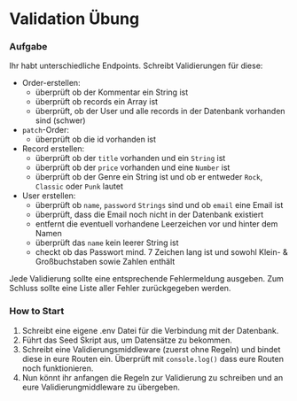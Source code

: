 # Validation Übung

### Aufgabe
Ihr habt unterschiedliche Endpoints. Schreibt Validierungen für diese:
- Order-erstellen:
    - überprüft ob der Kommentar ein String ist
    - überprüft ob records ein Array ist 
    - überprüft, ob der User und alle records in der Datenbank vorhanden sind (schwer)
- `patch`-Order:
    - überprüft ob die id vorhanden ist
- Record erstellen:
    - überprüft ob der `title` vorhanden und ein `String` ist 
    - überprüft ob der `price` vorhanden und eine `Number` ist 
    - überprüft ob der Genre ein String ist und ob er entweder `Rock`, `Classic` oder `Punk` lautet
- User erstellen:
    - überprüft ob `name`, `password` `Strings` sind und ob `email` eine Email ist
    - überprüft, dass die Email noch nicht in der Datenbank existiert
    - entfernt die eventuell vorhandene Leerzeichen vor und hinter dem Namen
    - überprüft das `name` kein leerer String ist
    - checkt ob das Passwort mind. 7 Zeichen lang ist und sowohl Klein- & Großbuchstaben sowie Zahlen enthält
    
Jede Validierung sollte eine entsprechende Fehlermeldung ausgeben. Zum Schluss sollte eine Liste aller Fehler zurückgegeben werden. 

### How to Start
1. Schreibt eine eigene .env Datei für die Verbindung mit der Datenbank.
2. Führt das Seed Skript aus, um Datensätze zu bekommen.
3. Schreibt eine Validierungsmiddleware (zuerst ohne Regeln) und bindet diese in eure Routen ein. Überprüft mit `console.log()` dass eure Routen noch funktionieren.
4. Nun könnt ihr anfangen die Regeln zur Validierung zu schreiben und an eure Validierungmiddleware zu übergeben. 
